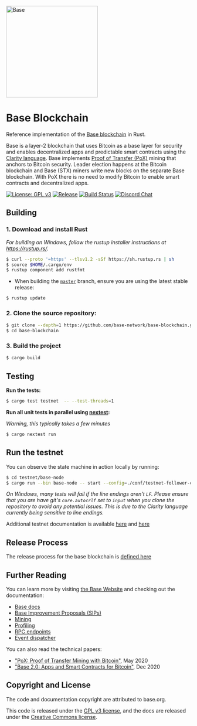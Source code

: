 <p align="left">
  <a href="https://base.co">
    <img alt="Base" src="https://i.imgur.com/zzwnCnY.png" width="250" />
  </a>
</p>

# Base Blockchain

Reference implementation of the [Base blockchain](https://github.com/base-network/base) in Rust.

Base is a layer-2 blockchain that uses Bitcoin as a base layer for security and enables decentralized apps and predictable smart contracts using the [Clarity language](https://clarity-lang.org/). Base implements [Proof of Transfer (PoX)](https://community.base.org/pox) mining that anchors to Bitcoin security. Leader election happens at the Bitcoin blockchain and Base (STX) miners write new blocks on the separate Base blockchain. With PoX there is no need to modify Bitcoin to enable smart contracts and decentralized apps.

[![License: GPL v3](https://img.shields.io/badge/License-GPLv3-blue.svg?style=flat)](https://www.gnu.org/licenses/gpl-3.0)
[![Release](https://img.shields.io/github/v/release/base-network/base-blockchain?style=flat)](https://github.com/base-network/base-blockchain/releases/latest)
[![Build Status](https://github.com/base-network/base-blockchain/actions/workflows/ci.yml/badge.svg?branch=master&event=workflow_dispatch&style=flat)](https://github.com/base-network/base-blockchain/actions/workflows/ci.yml?query=event%3Aworkflow_dispatch+branch%3Amaster)
[![Discord Chat](https://img.shields.io/discord/621759717756370964.svg)](https://base.chat)

## Building

### 1. Download and install Rust

_For building on Windows, follow the rustup installer instructions at https://rustup.rs/._

```bash
$ curl --proto '=https' --tlsv1.2 -sSf https://sh.rustup.rs | sh
$ source $HOME/.cargo/env
$ rustup component add rustfmt
```

- When building the [`master`](https://github.com/base-network/base-blockchain/tree/master) branch, ensure you are using the latest stable release:

```bash
$ rustup update
```

### 2. Clone the source repository:

```bash
$ git clone --depth=1 https://github.com/base-network/base-blockchain.git
$ cd base-blockchain
```

### 3. Build the project

```bash
$ cargo build
```

## Testing

**Run the tests:**

```bash
$ cargo test testnet  -- --test-threads=1
```

**Run all unit tests in parallel using [nextest](https://nexte.st/):**

_Warning, this typically takes a few minutes_
```bash
$ cargo nextest run
```

## Run the testnet

You can observe the state machine in action locally by running:

```bash
$ cd testnet/base-node
$ cargo run --bin base-node -- start --config=./conf/testnet-follower-conf.toml
```

_On Windows, many tests will fail if the line endings aren't `LF`. Please ensure that you are have git's `core.autocrlf` set to `input` when you clone the repository to avoid any potential issues. This is due to the Clarity language currently being sensitive to line endings._

Additional testnet documentation is available [here](./docs/testnet.md) and [here](https://docs.base.co/docs/nodes-and-miners/miner-testnet)

## Release Process

The release process for the base blockchain is [defined here](./docs/release-process.md)

## Further Reading

You can learn more by visiting [the Base Website](https://base.co) and checking out the documentation:

- [Base docs](https://docs.base.co/)
- [Base Improvement Proposals (SIPs)](./docs/SIPS.md)
- [Mining](./docs/mining.md)
- [Profiling](./docs/profiling.md)
- [RPC endpoints](./docs/rpc-endpoints.md)
- [Event dispatcher](./docs/event-dispatcher.md)

You can also read the technical papers:

- ["PoX: Proof of Transfer Mining with Bitcoin"](https://community.base.org/pox), May 2020
- ["Base 2.0: Apps and Smart Contracts for Bitcoin"](https://base.org/base), Dec 2020

## Copyright and License

The code and documentation copyright are attributed to base.org.

This code is released under the [GPL v3 license](https://www.gnu.org/licenses/quick-guide-gplv3.en.html), and the docs are released under the [Creative Commons license](https://creativecommons.org/).
